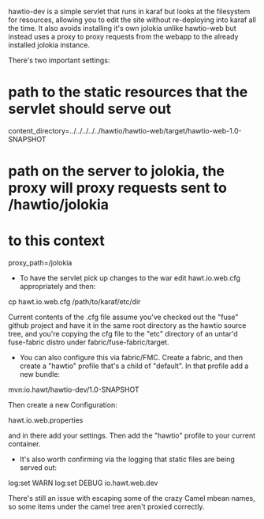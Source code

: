hawtio-dev is a simple servlet that runs in karaf but looks at the filesystem
for resources, allowing you to edit the site without re-deploying into karaf
all the time.  It also avoids installing it's own jolokia unlike hawtio-web but
instead uses a proxy to proxy requests from the webapp to the already installed
jolokia instance.

There's two important settings:

# path to the static resources that the servlet should serve out
content_directory=../../../../../hawtio/hawtio-web/target/hawtio-web-1.0-SNAPSHOT

# path on the server to jolokia, the proxy will proxy requests sent to /hawtio/jolokia
# to this context
proxy_path=/jolokia


* To have the servlet pick up changes to the war edit hawt.io.web.cfg appropriately
and then:

cp hawt.io.web.cfg /path/to/karaf/etc/dir

Current contents of the .cfg file assume you've checked out the "fuse" github project and
have it in the same root directory as the hawtio source tree, and you're copying the cfg file
to the "etc" directory of an untar'd fuse-fabric distro under fabric/fuse-fabric/target.


* You can also configure this via fabric/FMC.  Create a fabric, and then create a "hawtio"
profile that's a child of "default".  In that profile add a new bundle:

mvn:io.hawt/hawtio-dev/1.0-SNAPSHOT

Then create a new Configuration:

hawt.io.web.properties

and in there add your settings.  Then add the "hawtio" profile to your current container.


* It's also worth confirming via the logging that static files are being served out:

log:set WARN
log:set DEBUG io.hawt.web.dev


There's still an issue with escaping some of the crazy Camel mbean names, so some items
under the camel tree aren't proxied correctly.
